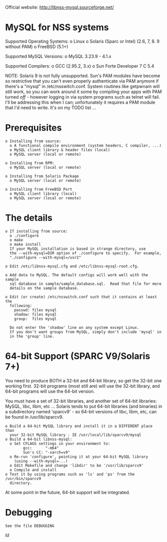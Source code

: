 Official website: http://libnss-mysql.sourceforge.net/

MySQL for NSS systems
=====================
Supported Operating Systems:
    o Linux
    o Solaris (Sparc or Intel) (2.6, 7, 8. 9 without PAM)
    o FreeBSD (5.1+)

Supported MySQL Versions:
    o MySQL 3.23.9 - 4.1.x

Supported Compilers:
    o GCC (2.95.2, 3.x)
    o Sun Forte Developer 7 C 5.4

NOTE: Solaris 9 is not fully unsupported.  Sun's PAM modules have become
      so restrictive that you can't even properly authenticate via PAM
      anymore if there's a "mysql" in /etc/nsswitch.conf.  System routines
      like getpwnam will still work, so you can work around it some by
      compiling your apps with PAM turned *off* - however logging in via
      system programs such as telnet will fail.  I'll be addressing this
      when I can; unfortunately it requires a PAM module that I'd need to
      write.  It's on my TODO list ...

Prerequisites
=============
    o Installing from source:
      o A functional compile environment (system headers, C compiler, ...)
      o MySQL client library & header files (local)
      o MySQL server (local or remote)

    o Installing from RPM:
      o MySQL server (local or remote)

    o Installing from Solaris Package
      o MySQL server (local or remote)

    o Installing from FreeBSD Port
      o MySQL client library (local)
      o MySQL server (local or remote)

The details
===========
    o If installing from source:
      o ./configure
      o make
      o make install
      If your MySQL installation is based in strange directory, use
      the --with-mysql=DIR option of ./configure to specify.  For example,
      "./configure --with-mysql=/usr2"

    o Edit /etc/libnss-mysql.cfg and /etc/libnss-mysql-root.cfg.

    o Add data to MySQL. The default configs will work well with the sample
      sql database in sample/sample_database.sql.  Read that file for more
      details on the sample database.

    o Edit (or create) /etc/nsswitch.conf such that it contains at least the
      following:
        passwd: files mysql
        shadow: files mysql
        group:  files mysql

      Do not enter the 'shadow' line on any system except Linux.
      If you don't want groups from MySQL, simply don't include 'mysql' in 
      in the 'group' line.

64-bit Support (SPARC V9/Solaris 7+)
====================================
You need to produce BOTH a 32-bit and 64-bit library, so get the 32-bit
one working first.  32-bit programs (most still are) will use the 32-bit
library, and 64-bit programs will use the 64-bit version.

You must have a set of 32-bit libraries, and another set of 64-bit
libraries: MySQL, libc, libm, etc ... Solaris tends to put 64-bit
libraries (and binaries) in a subdirectory named 'sparcv9' - so 64-bit
versions of libc, libm, etc, can be found in /usr/lib/sparcv9.

    o Build a 64-bit MySQL library and install it in a DIFFERENT place than
      your 32-bit MySQL library - IE /usr/local/lib/sparcv9/mysql
    o Build a 64-bit libnss-mysql:
      o Set CFLAGS settings in your environment to:
            gcc:      "-m64"
            Sun's CC: "-xarch=v9"
      o Re-run 'configure', pointing it at your 64-bit MySQL library
        (using --with-mysql=...)
      o Edit Makefile and change 'libdir' to be '/usr/lib/sparcv9'
      o Compile and install
    o Test it by using programs such as 'ls' and 'ps' from the /usr/bin/sparcv9
      directory.

At some point in the future, 64-bit support will be integrated.

Debugging
=========
    See the file DEBUGGING

$Id$

